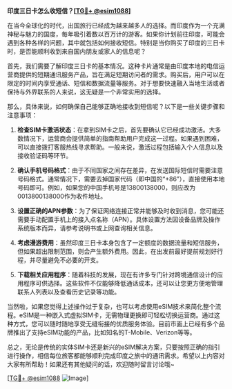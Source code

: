 **印度三日卡怎么收短信？[[TG💪+ @esim1088](https://t.me/s/esim1088)]**

在当今全球化的时代，出国旅行已经成为越来越多人的选择。而印度作为一个充满神秘与魅力的国度，每年吸引着数以百万计的游客。如果你计划前往印度，可能会遇到各种各样的问题，其中就包括如何接收短信。特别是当你购买了印度的三日卡时，是否能顺利收到来自国内朋友或家人的信息呢？

首先，我们需要了解印度三日卡的基本情况。这种卡片通常是由印度本地的电信运营商提供的短期通讯服务产品，旨在满足短期访问者的需求。购买后，用户可以在限定的时间内享受通话、短信和数据流量等服务。对于想要快速融入当地生活或者保持与外界联系的人来说，这无疑是一个非常实用的选择。

那么，具体来说，如何确保自己能够正确地接收到短信呢？以下是一些关键步骤和注意事项：

1. **检查SIM卡激活状态**：在拿到SIM卡之后，首先要确认它已经成功激活。大多数情况下，运营商会提供简单的指南帮助用户完成这一过程。如果遇到困难，可以直接拨打客服热线寻求帮助。一般来说，激活过程包括输入个人信息以及接收验证码等环节。

2. **确认手机号码格式**：由于不同国家之间存在差异，在发送国际短信时需要注意号码格式。通常情况下，需要去掉国家代码（即中国的“+86”），直接使用本地号码即可。例如，如果您的中国手机号是13800138000，则应改为0013800138000作为收件地址。

3. **设置正确的APN参数**：为了保证网络连接正常并能够及时收到消息，您可能还需要手动配置手机上的接入点名称（APN）。具体设置方法因设备品牌及操作系统版本而异，请参考说明书或上网查询相关信息。

4. **考虑漫游费用**：虽然印度三日卡本身包含了一定额度的数据流量和短信服务，但如果超出限制范围，则会产生额外费用。因此，在出发前最好提前规划好行程，并尽量避免不必要的开支。

5. **下载相关应用程序**：随着科技的发展，现在有许多专门针对跨境通信设计的应用程序可供选择。这些软件不仅能够降低通话成本，还可以让您更方便地管理联系人列表以及查看历史记录等功能。

当然啦，如果您觉得上述操作过于复杂，也可以考虑使用eSIM技术来简化整个流程。eSIM是一种嵌入式虚拟SIM卡，无需物理更换即可轻松切换运营商。通过这种方式，您可以随时随地享受无缝衔接的优质服务体验。目前市面上已经有多个品牌推出了支持eSIM功能的产品，比如知名的T-Mobile、Verizon等等。

总之，无论是传统的实体SIM卡还是新兴的eSIM解决方案，只要按照正确的指引进行操作，相信每位旅客都能够顺利完成印度之旅中的通讯需求。希望以上内容对大家有所帮助！如果还有其他疑问的话，欢迎随时留言讨论哦~

[[TG💪+ @esim1088](https://t.me/s/esim1088) ![Image](https://i.postimg.cc/4NQfJmqS/Snipaste-2025-05-13-00-14-12.png)]